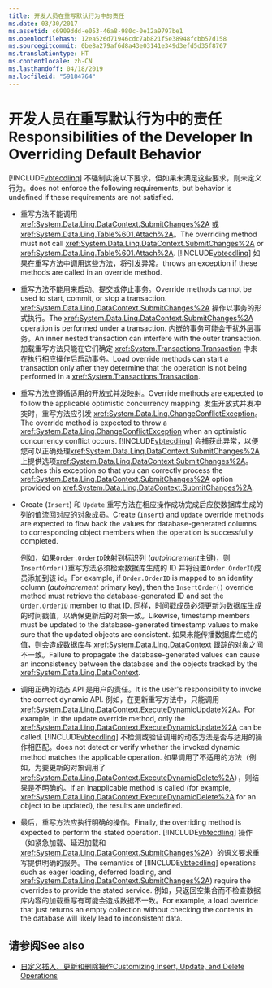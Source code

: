 ```yaml
---
title: 开发人员在重写默认行为中的责任
ms.date: 03/30/2017
ms.assetid: c6909ddd-e053-46a8-980c-0e12a9797be1
ms.openlocfilehash: 12ea526d71946cdc7ab821f5e38948fcbb57d158
ms.sourcegitcommit: 0be8a279af6d8a43e03141e349d3efd5d35f8767
ms.translationtype: HT
ms.contentlocale: zh-CN
ms.lasthandoff: 04/18/2019
ms.locfileid: "59184764"
---
```

# <a name="responsibilities-of-the-developer-in-overriding-default-behavior"></a><span data-ttu-id="c55c2-102">开发人员在重写默认行为中的责任</span><span class="sxs-lookup"><span data-stu-id="c55c2-102">Responsibilities of the Developer In Overriding Default Behavior</span></span>
[!INCLUDE[vbtecdlinq](../../../../../../includes/vbtecdlinq-md.md)] <span data-ttu-id="c55c2-103">不强制实施以下要求，但如果未满足这些要求，则未定义行为。</span><span class="sxs-lookup"><span data-stu-id="c55c2-103">does not enforce the following requirements, but behavior is undefined if these requirements are not satisfied.</span></span>  
  
-   <span data-ttu-id="c55c2-104">重写方法不能调用<xref:System.Data.Linq.DataContext.SubmitChanges%2A> 或 <xref:System.Data.Linq.Table%601.Attach%2A>。</span><span class="sxs-lookup"><span data-stu-id="c55c2-104">The overriding method must not call <xref:System.Data.Linq.DataContext.SubmitChanges%2A> or <xref:System.Data.Linq.Table%601.Attach%2A>.</span></span> [!INCLUDE[vbtecdlinq](../../../../../../includes/vbtecdlinq-md.md)] <span data-ttu-id="c55c2-105">如果在重写方法中调用这些方法，将引发异常。</span><span class="sxs-lookup"><span data-stu-id="c55c2-105">throws an exception if these methods are called in an override method.</span></span>  
  
-   <span data-ttu-id="c55c2-106">重写方法不能用来启动、提交或停止事务。</span><span class="sxs-lookup"><span data-stu-id="c55c2-106">Override methods cannot be used to start, commit, or stop a transaction.</span></span> <span data-ttu-id="c55c2-107"><xref:System.Data.Linq.DataContext.SubmitChanges%2A> 操作以事务的形式执行。</span><span class="sxs-lookup"><span data-stu-id="c55c2-107">The <xref:System.Data.Linq.DataContext.SubmitChanges%2A> operation is performed under a transaction.</span></span> <span data-ttu-id="c55c2-108">内嵌的事务可能会干扰外层事务。</span><span class="sxs-lookup"><span data-stu-id="c55c2-108">An inner nested transaction can interfere with the outer transaction.</span></span> <span data-ttu-id="c55c2-109">加载重写方法只能在它们确定 <xref:System.Transactions.Transaction> 中未在执行相应操作后启动事务。</span><span class="sxs-lookup"><span data-stu-id="c55c2-109">Load override methods can start a transaction only after they determine that the operation is not being performed in a <xref:System.Transactions.Transaction>.</span></span>  
  
-   <span data-ttu-id="c55c2-110">重写方法应遵循适用的开放式并发映射。</span><span class="sxs-lookup"><span data-stu-id="c55c2-110">Override methods are expected to follow the applicable optimistic concurrency mapping.</span></span> <span data-ttu-id="c55c2-111">发生开放式并发冲突时，重写方法应引发 <xref:System.Data.Linq.ChangeConflictException>。</span><span class="sxs-lookup"><span data-stu-id="c55c2-111">The override method is expected to throw a <xref:System.Data.Linq.ChangeConflictException> when an optimistic concurrency conflict occurs.</span></span> [!INCLUDE[vbtecdlinq](../../../../../../includes/vbtecdlinq-md.md)] <span data-ttu-id="c55c2-112">会捕获此异常，以便您可以正确处理<xref:System.Data.Linq.DataContext.SubmitChanges%2A>上提供选项<xref:System.Data.Linq.DataContext.SubmitChanges%2A>。</span><span class="sxs-lookup"><span data-stu-id="c55c2-112">catches this exception so that you can correctly process the <xref:System.Data.Linq.DataContext.SubmitChanges%2A> option provided on <xref:System.Data.Linq.DataContext.SubmitChanges%2A>.</span></span>  
  
-   <span data-ttu-id="c55c2-113">Create (`Insert`) 和 `Update` 重写方法在相应操作成功完成后应使数据库生成的列的值流回对应的对象成员。</span><span class="sxs-lookup"><span data-stu-id="c55c2-113">Create (`Insert`) and `Update` override methods are expected to flow back the values for database-generated columns to corresponding object members when the operation is successfully completed.</span></span>  
  
     <span data-ttu-id="c55c2-114">例如，如果`Order.OrderID`映射到标识列 (*autoincrement*主键)，则`InsertOrder()`重写方法必须检索数据库生成的 ID 并将设置`Order.OrderID`成员添加到该 id。</span><span class="sxs-lookup"><span data-stu-id="c55c2-114">For example, if `Order.OrderID` is mapped to an identity column (*autoincrement* primary key), then the `InsertOrder()` override method must retrieve the database-generated ID and set the `Order.OrderID` member to that ID.</span></span> <span data-ttu-id="c55c2-115">同样，时间戳成员必须更新为数据库生成的时间戳值，以确保更新后的对象一致。</span><span class="sxs-lookup"><span data-stu-id="c55c2-115">Likewise, timestamp members must be updated to the database-generated timestamp values to make sure that the updated objects are consistent.</span></span> <span data-ttu-id="c55c2-116">如果未能传播数据库生成的值，则会造成数据库与 <xref:System.Data.Linq.DataContext> 跟踪的对象之间不一致。</span><span class="sxs-lookup"><span data-stu-id="c55c2-116">Failure to propagate the database-generated values can cause an inconsistency between the database and the objects tracked by the <xref:System.Data.Linq.DataContext>.</span></span>  
  
-   <span data-ttu-id="c55c2-117">调用正确的动态 API 是用户的责任。</span><span class="sxs-lookup"><span data-stu-id="c55c2-117">It is the user's responsibility to invoke the correct dynamic API.</span></span> <span data-ttu-id="c55c2-118">例如，在更新重写方法中，只能调用 <xref:System.Data.Linq.DataContext.ExecuteDynamicUpdate%2A>。</span><span class="sxs-lookup"><span data-stu-id="c55c2-118">For example, in the update override method, only the <xref:System.Data.Linq.DataContext.ExecuteDynamicUpdate%2A> can be called.</span></span> [!INCLUDE[vbtecdlinq](../../../../../../includes/vbtecdlinq-md.md)] <span data-ttu-id="c55c2-119">不检测或验证调用的动态方法是否与适用的操作相匹配。</span><span class="sxs-lookup"><span data-stu-id="c55c2-119">does not detect or verify whether the invoked dynamic method matches the applicable operation.</span></span> <span data-ttu-id="c55c2-120">如果调用了不适用的方法（例如，为要更新的对象调用了 <xref:System.Data.Linq.DataContext.ExecuteDynamicDelete%2A>），则结果是不明确的。</span><span class="sxs-lookup"><span data-stu-id="c55c2-120">If an inapplicable method is called (for example, <xref:System.Data.Linq.DataContext.ExecuteDynamicDelete%2A> for an object to be updated), the results are undefined.</span></span>  
  
-   <span data-ttu-id="c55c2-121">最后，重写方法应执行明确的操作。</span><span class="sxs-lookup"><span data-stu-id="c55c2-121">Finally, the overriding method is expected to perform the stated operation.</span></span> <span data-ttu-id="c55c2-122">[!INCLUDE[vbtecdlinq](../../../../../../includes/vbtecdlinq-md.md)] 操作（如紧急加载、延迟加载和 <xref:System.Data.Linq.DataContext.SubmitChanges%2A>）的语义要求重写提供明确的服务。</span><span class="sxs-lookup"><span data-stu-id="c55c2-122">The semantics of [!INCLUDE[vbtecdlinq](../../../../../../includes/vbtecdlinq-md.md)] operations such as eager loading, deferred loading, and <xref:System.Data.Linq.DataContext.SubmitChanges%2A>) require the overrides to provide the stated service.</span></span> <span data-ttu-id="c55c2-123">例如，只返回空集合而不检查数据库内容的加载重写有可能会造成数据不一致。</span><span class="sxs-lookup"><span data-stu-id="c55c2-123">For example, a load override that just returns an empty collection without checking the contents in the database will likely lead to inconsistent data.</span></span>  
  
## <a name="see-also"></a><span data-ttu-id="c55c2-124">请参阅</span><span class="sxs-lookup"><span data-stu-id="c55c2-124">See also</span></span>

- [<span data-ttu-id="c55c2-125">自定义插入、更新和删除操作</span><span class="sxs-lookup"><span data-stu-id="c55c2-125">Customizing Insert, Update, and Delete Operations</span></span>](../../../../../../docs/framework/data/adonet/sql/linq/customizing-insert-update-and-delete-operations.md)
